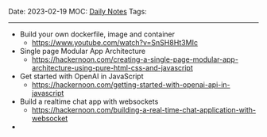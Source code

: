 Date: 2023-02-19
MOC: [Daily Notes](../../1.%20MOC/Daily%20Notes.md)
Tags: 

---
* Build your own dockerfile, image and container
	* https://www.youtube.com/watch?v=SnSH8Ht3MIc
* Single page Modular App Architecture
	* https://hackernoon.com/creating-a-single-page-modular-app-architecture-using-pure-html-css-and-javascript
* Get started with OpenAI in JavaScript
	* https://hackernoon.com/getting-started-with-openai-api-in-javascript
* Build a realtime chat app with websockets
	* https://hackernoon.com/building-a-real-time-chat-application-with-websocket
* 